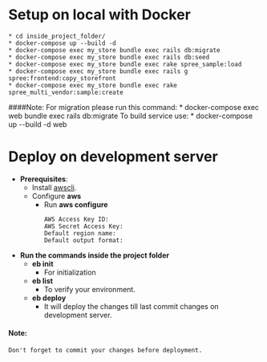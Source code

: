 # Setup on local with Docker
    * cd inside_project_folder/
    * docker-compose up --build -d
    * docker-compose exec my_store bundle exec rails db:migrate
    * docker-compose exec my_store bundle exec rails db:seed
    * docker-compose exec my_store bundle exec rake spree_sample:load 
    * docker-compose exec my_store bundle exec rails g spree:frontend:copy_storefront
    * docker-compose exec my_store bundle exec rake spree_multi_vendor:sample:create

####Note:
    For migration please run this command:
    * docker-compose exec web bundle exec rails db:migrate
    To build service use:
    * docker-compose up --build -d web

# Deploy on development server
* **Prerequisites**:
    * Install [awscli](https://docs.aws.amazon.com/cli/latest/userguide/install-cliv2-linux.html).
    * Configure **aws**
        * Run **aws configure**
            ```
          AWS Access Key ID: 
          AWS Secret Access Key: 
          Default region name: 
          Default output format:
* **Run the commands inside the project folder**
    * **eb init**
        * For initialization
    * **eb list**
        * To verify your environment.
    * **eb deploy**
        * It will deploy the changes till last commit changes on development server.
        
#### Note:
    Don't forget to commit your changes before deployment.
